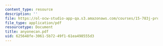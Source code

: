 ```yaml
---
content_type: resource
description: ''
file: https://ol-ocw-studio-app-qa.s3.amazonaws.com/courses/15-783j-product-design-and-development-spring-2006/625648fe30615b7249f161ea498555d3_anyonecan.pdf
file_type: application/pdf
resourcetype: Document
title: anyonecan.pdf
uid: 625648fe-3061-5b72-49f1-61ea498555d3
---
```

